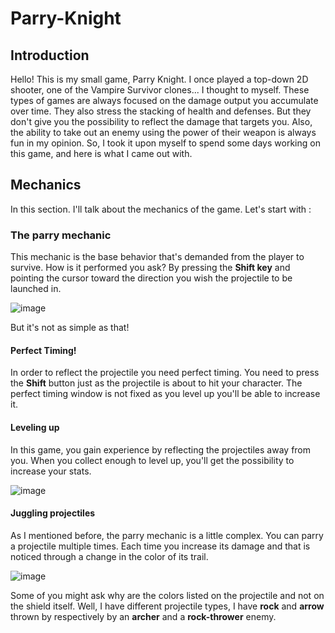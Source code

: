 # Parry-Knight
## Introduction
Hello! This is my small game, Parry Knight. I once played a top-down 2D shooter, one of the Vampire Survivor clones... 
I thought to myself. These types of games are always focused on the damage output you accumulate over time.
They also stress the stacking of health and defenses. But they don't give you the possibility to reflect the damage that targets you.
Also, the ability to take out an enemy using the power of their weapon is always fun in my opinion.
So, I took it upon myself to spend some days working on this game, and here is what I came out with.
## Mechanics
In this section. I'll talk about the mechanics of the game. Let's start with :
### The parry mechanic
This mechanic is the base behavior that's demanded from the player to survive. 
How is it performed you ask?
By pressing the **Shift key** and pointing the cursor toward the direction you wish the projectile to be launched in.

![image](https://github.com/YassinDhahbi/Parry-Knight/assets/90442257/9927bf91-4337-4b20-94ad-efa3075c944d)

But it's not as simple as that!

#### Perfect Timing!

In order to reflect the projectile you need perfect timing. You need to press the **Shift** button just as the projectile is about to hit your character.
The perfect timing window is not fixed as you level up you'll be able to increase it.

#### Leveling up

In this game, you gain experience by reflecting the projectiles away from you. When you collect enough to level up, you'll get the possibility to increase your stats.

![image](https://github.com/YassinDhahbi/Parry-Knight/assets/90442257/2b3a3960-5a55-48a6-8513-f5be9850dd06)

#### Juggling projectiles

As I mentioned before, the parry mechanic is a little complex. You can parry a projectile multiple times. 
Each time you increase its damage and that is noticed through a change in the color of its trail.

![image](https://github.com/YassinDhahbi/Parry-Knight/assets/90442257/2bb210af-883d-4c02-ba2e-5d2aa23e71c0)


Some of you might ask why are the colors listed on the projectile and not on the shield itself.
Well, I have different projectile types, I have **rock** and **arrow** thrown by respectively by an **archer** and a **rock-thrower** enemy.






